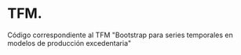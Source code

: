 # TFM.
Código correspondiente al TFM "Bootstrap para series temporales en modelos de producción excedentaria"
